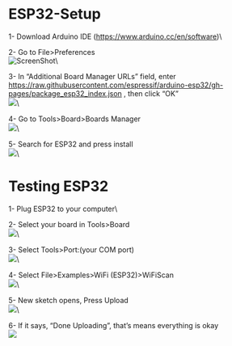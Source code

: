 # ESP32-Setup
1-	Download Arduino IDE (https://www.arduino.cc/en/software)\

2-	Go to File>Preferences\
![ScreenShot](https://i0.wp.com/randomnerdtutorials.com/wp-content/uploads/2016/12/arduino-ide-open-preferences.png?w=196&quality=100&strip=all&ssl=1)\

3-	In “Additional Board Manager URLs” field, enter https://raw.githubusercontent.com/espressif/arduino-esp32/gh-pages/package_esp32_index.json , then click “OK”\
![](https://i0.wp.com/randomnerdtutorials.com/wp-content/uploads/2022/04/ESP32-URL-Arduino-IDE.png?w=828&quality=100&strip=all&ssl=1)\

4-	Go to Tools>Board>Boards Manager\
![](https://i0.wp.com/randomnerdtutorials.com/wp-content/uploads/2018/06/boardsManager.png?w=628&quality=100&strip=all&ssl=1)\

5-	Search for ESP32 and press install\
![](https://i0.wp.com/randomnerdtutorials.com/wp-content/uploads/2018/06/installing.png?w=786&quality=100&strip=all&ssl=1)\


# Testing ESP32
1-	Plug ESP32 to your computer\

2-	Select your board in Tools>Board\
![](https://i0.wp.com/randomnerdtutorials.com/wp-content/uploads/2016/12/windows-select-board.png?w=614&quality=100&strip=all&ssl=1)\

3-	Select Tools>Port:(your COM port)\
![](https://i0.wp.com/randomnerdtutorials.com/wp-content/uploads/2018/08/com-port-selected.jpg?w=687&quality=100&strip=all&ssl=1)\

4-	Select File>Examples>WiFi (ESP32)>WiFiScan\
![](https://i0.wp.com/randomnerdtutorials.com/wp-content/uploads/2016/12/windows-open-wifi-scan-example.png?w=586&quality=100&strip=all&ssl=1)\
 
5-	New sketch opens, Press Upload\
![](https://i0.wp.com/randomnerdtutorials.com/wp-content/uploads/2016/12/windows-wifi-scan-example-open.png?w=827&quality=100&strip=all&ssl=1)\
 
6-	If it says, “Done Uploading”, that’s means everything is okay\
![](https://i0.wp.com/randomnerdtutorials.com/wp-content/uploads/2016/12/windows-arduino-ide-done-uploading.png?w=671&quality=100&strip=all&ssl=1)

